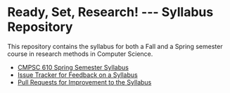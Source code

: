 # Ready, Set, Research! --- Syllabus Repository

This repository contains the syllabus for both a Fall and a Spring semester
course in research methods in Computer Science.

- [CMPSC 610 Spring Semester Syllabus](/cmpsc-610-spring-syllabus.md)
- [Issue Tracker for Feedback on a Syllabus](https://github.com/ReadyResearchers/ready-set-research-syllabus/issues)
- [Pull Requests for Improvement to the Syllabus](https://github.com/Allegheny-ComputerScience-600-Sum2022/course-materials/pulls)
